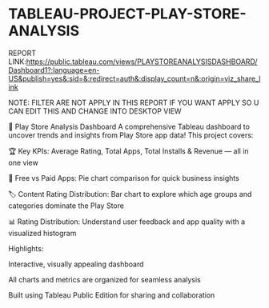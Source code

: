 # TABLEAU-PROJECT-PLAY-STORE-ANALYSIS
REPORT LINK:https://public.tableau.com/views/PLAYSTOREANALYSISDASHBOARD/Dashboard1?:language=en-US&publish=yes&:sid=&:redirect=auth&:display_count=n&:origin=viz_share_link

NOTE: FILTER ARE NOT APPLY IN THIS REPORT IF YOU WANT APPLY SO U CAN EDIT THIS AND CHANGE INTO DESKTOP VIEW 

📱 Play Store Analysis Dashboard
A comprehensive Tableau dashboard to uncover trends and insights from Play Store app data!
This project covers:

🏆 Key KPIs: Average Rating, Total Apps, Total Installs & Revenue — all in one view

🥧 Free vs Paid Apps: Pie chart comparison for quick business insights

🏷️ Content Rating Distribution: Bar chart to explore which age groups and categories dominate the Play Store

📊 Rating Distribution: Understand user feedback and app quality with a visualized histogram

Highlights:

Interactive, visually appealing dashboard

All charts and metrics are organized for seamless analysis

Built using Tableau Public Edition for sharing and collaboration
